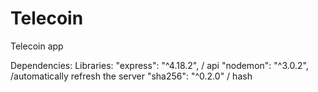 # Telecoin
Telecoin app 

Dependencies:
Libraries: 
"express": "^4.18.2", / api
"nodemon": "^3.0.2",  /automatically refresh the server 
"sha256": "^0.2.0"   / hash
